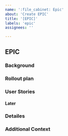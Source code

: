 ```yaml
---
name: ':file_cabinet: Epic'
about: 'Create EPIC'
title: '[EPIC]'
labels: 'epic'
assignees: ''

---
```


## EPIC


### Background
<!-- Description about epic, why it is needed -->

### Rollout plan
<!-- When it be released -->

### User Stories
<!-- List all user stories considered in this epic -->

#### Later
<!-- User stories not included in the first iteration -->

### Detailes
<!-- Additional details on epic -->

### Additional Context
<!-- Meeting notes/ screenshots etc -->